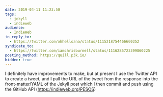```yaml
---
date: 2019-04-11 11:23:50
tags:
  - jekyll
  - indieweb
audience:
  - IndieWeb
in_reply_to:
  - https://twitter.com/ohhelloana/status/1115218754466660352
syndicate_to:
  - https://twitter.com/iamchrisburnell/status/1116285723399860225
posting_method: https://quill.p3k.io/
hidden: true
---
```


I definitely have improvements to make, but at present I use the Twitter API to create a tweet, and I pull the URL of the tweet from the response into the front-matter/YAML of the Jekyll post which I then commit and push using the GitHub API (<a href="https://indieweb.org/PESOS" rel="external">https://indieweb.org/PESOS</a>)

